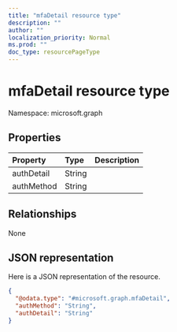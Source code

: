 ```yaml
---
title: "mfaDetail resource type"
description: ""
author: ""
localization_priority: Normal
ms.prod: ""
doc_type: resourcePageType
---
```


# mfaDetail resource type


Namespace: microsoft.graph



## Properties
|Property|Type|Description|
|:---|:---|:---|
|authDetail|String||
|authMethod|String||

## Relationships
None

## JSON representation
Here is a JSON representation of the resource.
<!-- {
  "blockType": "resource",
  "@odata.type": "microsoft.graph.mfaDetail"
}
-->
``` json
{
  "@odata.type": "#microsoft.graph.mfaDetail",
  "authMethod": "String",
  "authDetail": "String"
}
```

